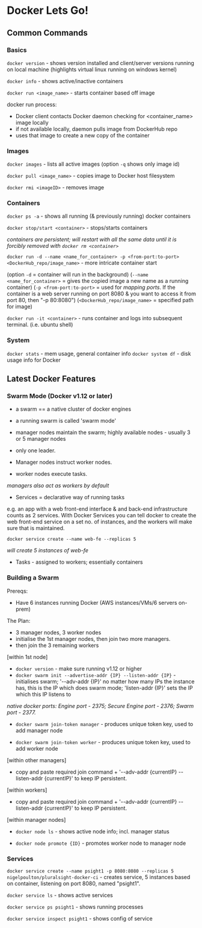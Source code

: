 # Docker Lets Go!

## Common Commands

### Basics

`docker version` - shows version installed and client/server versions running on local machine (highlights virtual linux running on windows kernel)

`docker info` - shows active/inactive containers

`docker run <image_name>` - starts container based off image

docker run process:

- Docker client contacts Docker daemon checking for <container_name> image locally
- if not available locally, daemon pulls image from DockerHub repo
- uses that image to create a new copy of the container


### Images

`docker images` - lists all active images (option `-q` shows only image id)

`docker pull <image_name>` - copies image to Docker host filesystem

`docker rmi <imageID>` - removes image

### Containers

`docker ps -a` - shows all running (& previously running) docker containers

`docker stop/start <container>` - stops/starts containers

*containers are persistent; will restart with all the same data until it is forcibly removed with `docker rm <container>`*

`docker run -d --name <name_for_container> -p <from-port:to-port> <DockerHub_repo/image_name>` - more intricate container start

(option `-d` = container will run in the background)
(`--name <name_for_container>` = gives the copied image a new name as a running container)
(`-p <from-port:to-port>` = used for *mapping ports*. If the container is a web server running on port 8080 & you want to access it from port 80, then "-p 80:8080")
(`<DockerHub_repo/image_name>` = specified path for image)

`docker run -it <container>` - runs container and logs into subsequent terminal. (i.e. ubuntu shell)

### System

`docker stats` - mem usage, general container info
`docker system df` - disk usage info for Docker





## Latest Docker Features

### Swarm Mode (Docker v1.12 or later)


- a swarm == a native cluster of docker engines

- a running swarm is called 'swarm mode'

- manager nodes maintain the swarm; highly available nodes - usually 3 or 5 manager nodes

- only one leader.

- Manager nodes instruct worker nodes.

- worker nodes execute tasks.

*managers also act as workers by default*

- Services = declarative way of running tasks

e.g. an app with a web front-end interface & and back-end infrastructure counts as 2 services. With Docker Services you can tell docker to create the web front-end service on a set no. of instances, and the workers will make sure that is maintained.

`docker service create --name web-fe --replicas 5`

*will create 5 instances of web-fe*

- Tasks - assigned to workers; essentially containers

### Building a Swarm

Prereqs:

- Have 6 instances running Docker (AWS instances/VMs/6 servers on-prem)

The Plan:
- 3 manager nodes, 3 worker nodes
- initialise the 1st manager nodes, then join two more managers.
- then join the 3 remaining workers

[within 1st node]

- `docker version` - make sure running v1.12 or higher
- `docker swarm init --advertise-addr {IP} --listen-addr {IP}` - initialises swarm; '--adv-addr {IP}' no matter how many IPs the instance has, this is the IP which does swarm mode; 'listen-addr {IP}' sets the IP which this IP listens to

*native docker ports: Engine port - 2375; Secure Engine port - 2376; Swarm port - 2377.*

- `docker swarm join-token manager` - produces unique token key, used to add manager node

- `docker swarm join-token worker` - produces unique token key, used to add worker node

[within other managers]

- copy and paste required join command + '--adv-addr {currentIP} --listen-addr {currentIP}' to keep IP persistent.

[within workers]

- copy and paste required join command + '--adv-addr {currentIP} --listen-addr {currentIP}' to keep IP persistent.

[within manager nodes]

- `docker node ls` - shows active node info; incl. manager status

- `docker node promote {ID}` - promotes worker node to manager node

### Services

`docker service create --name psight1 -p 8080:8080 --replicas 5 nigelpoulton/pluralsight-docker-ci` - creates service, 5 instances based on container, listening on port 8080, named "psight1".

`docker service ls` - shows active services

`docker service ps psight1` - shows running processes

`docker service inspect psight1` - shows config of service
